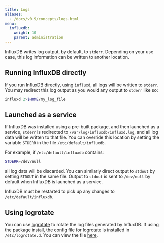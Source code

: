 ```yaml
---
title: Logs
aliases:
  - /docs/v0.9/concepts/logs.html
menu:
  influxdb:
    weight: 10
    parent: administration
---
```


InfluxDB writes log output, by default, to `stderr`. Depending on your use case, this log information can be written to another location.

## Running InfluxDB directly

If you run InfluxDB directly, using `influxd`, all logs will be written to `stderr`. You may redirect this log output as you would any output to `stderr` like so:

```sh
influxd 2>$HOME/my_log_file
```

## Launched as a service

If InfluxDB was installed using a pre-built package, and then launched as a service, `stderr` is redirected to `/var/log/influxdb/influxd.log`, and all log data will be written to that file. You can override this location by setting the variable `STDERR` in the file `/etc/default/influxdb`.

For example, if `/etc/default/influxdb` contains:

```sh
STDERR=/dev/null
```

all log data will be discarded. You can similarly direct output to `stdout` by setting `STDOUT` in the same file. Output to `stdout` is sent to `/dev/null` by default when InfluxDB is launched as a service.

InfluxDB must be restarted to pick up any changes to `/etc/default/influxdb`.

## Using logrotate

You can use [logrotate](http://manpages.ubuntu.com/manpages/hardy/man8/logrotate.8.html) to rotate the log files generated by InfluxDB. If using the package install, the config file for logrotate is installed in `/etc/logrotate.d`.  You can view the file [here](https://github.com/influxdb/influxdb/blob/master/scripts/logrotate).
